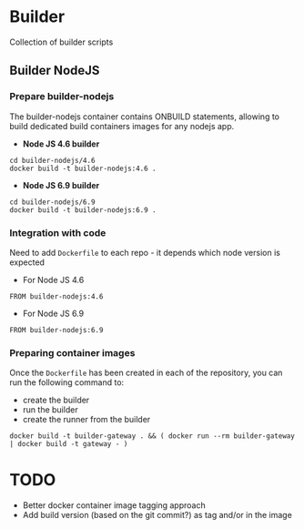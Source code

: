 # Builder

Collection of builder scripts

## Builder NodeJS

### Prepare builder-nodejs

The builder-nodejs container contains ONBUILD statements, allowing to build dedicated build containers images for any nodejs app.

- **Node JS 4.6 builder**

```
cd builder-nodejs/4.6
docker build -t builder-nodejs:4.6 .
```

- **Node JS 6.9 builder**

```
cd builder-nodejs/6.9
docker build -t builder-nodejs:6.9 .
```

### Integration with code

Need to add `Dockerfile` to each repo - it depends which node version is expected

- For Node JS 4.6

```
FROM builder-nodejs:4.6
```

- For Node JS 6.9

```
FROM builder-nodejs:6.9
```

### Preparing container images

Once the `Dockerfile` has been created in each of the repository, you can run the following command to:
- create the builder
- run the builder
- create the runner from the builder

```
docker build -t builder-gateway . && ( docker run --rm builder-gateway | docker build -t gateway - )
```

# TODO

- Better docker container image tagging approach
- Add build version (based on the git commit?) as tag and/or in the image